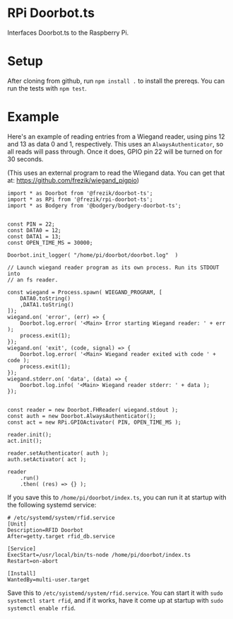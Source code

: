# RPi Doorbot.ts

Interfaces Doorbot.ts to the Raspberry Pi.

# Setup

After cloning from github, run `npm install .` to install the prereqs. You can 
run the tests with `npm test`.

# Example

Here's an example of reading entries from a Wiegand reader, using pins 12 
and 13 as data 0 and 1, respectively.  This uses an `AlwaysAuthenticator`, so 
all reads will pass through. Once it does, GPIO pin 22 will be turned on for 
30 seconds.

(This uses an external program to read the Wiegand data. You can get that at:
https://github.com/frezik/wiegand_pigpio)

```
import * as Doorbot from '@frezik/doorbot-ts';
import * as RPi from '@frezik/rpi-doorbot-ts';
import * as Bodgery from '@bodgery/bodgery-doorbot-ts';


const PIN = 22;
const DATA0 = 12;
const DATA1 = 13;
const OPEN_TIME_MS = 30000;

Doorbot.init_logger( "/home/pi/doorbot/doorbot.log"  )

// Launch wiegand reader program as its own process. Run its STDOUT into
// an fs reader.

const wiegand = Process.spawn( WIEGAND_PROGRAM, [
    DATA0.toString()
    ,DATA1.toString()
]);
wiegand.on( 'error', (err) => {
    Doorbot.log.error( '<Main> Error starting Wiegand reader: ' + err );
    process.exit(1);
});
wiegand.on( 'exit', (code, signal) => {
    Doorbot.log.error( '<Main> Wiegand reader exited with code ' + code );
    process.exit(1);
});
wiegand.stderr.on( 'data', (data) => {
    Doorbot.log.info( '<Main> Wiegand reader stderr: ' + data );
});


const reader = new Doorbot.FHReader( wiegand.stdout );
const auth = new Doorbot.AlwaysAuthenticator();
const act = new RPi.GPIOActivator( PIN, OPEN_TIME_MS );

reader.init();
act.init();

reader.setAuthenticator( auth );
auth.setActivator( act );

reader
    .run()
    .then( (res) => {} );
```

If you save this to `/home/pi/doorbot/index.ts`, you can run it at 
startup with the following systemd service:

```
# /etc/systemd/system/rfid.service
[Unit]
Description=RFID Doorbot
After=getty.target rfid_db.service

[Service]
ExecStart=/usr/local/bin/ts-node /home/pi/doorbot/index.ts
Restart=on-abort

[Install]
WantedBy=multi-user.target
```

Save this to `/etc/syistemd/system/rfid.service`. You can start it with 
`sudo systemctl start rfid`, and if it works, have it come up at startup with 
`sudo systemctl enable rfid`.
